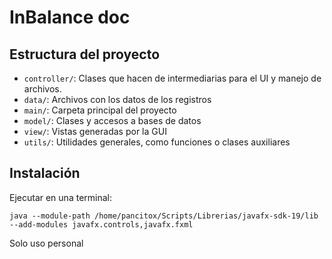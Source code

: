 # InBalance doc

## Estructura del proyecto

- `controller/`: Clases que hacen de intermediarias para el UI y manejo de archivos.
- `data/`: Archivos con los datos de los registros
- `main/`: Carpeta principal del proyecto
- `model/`: Clases y accesos a bases de datos
- `view/`: Vistas generadas por la GUI
- `utils/`: Utilidades generales, como funciones o clases auxiliares

## Instalación

Ejecutar en una terminal:

```console
java --module-path /home/pancitox/Scripts/Librerias/javafx-sdk-19/lib --add-modules javafx.controls,javafx.fxml
```

Solo uso personal
